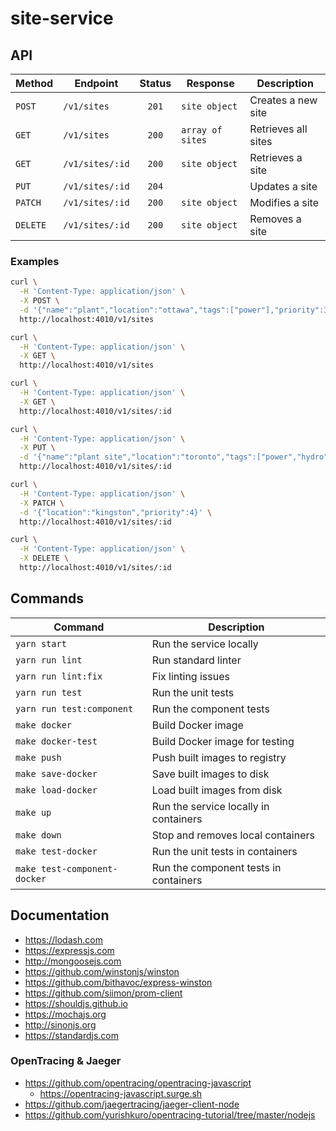 # site-service

## API

| Method   | Endpoint        | Status | Response         | Description         |
|----------|-----------------|:------:|------------------|---------------------|
| `POST`   | `/v1/sites`     | `201`  | `site object`    | Creates a new site  |
| `GET`    | `/v1/sites`     | `200`  | `array of sites` | Retrieves all sites |
| `GET`    | `/v1/sites/:id` | `200`  | `site object`    | Retrieves a site    |
| `PUT`    | `/v1/sites/:id` | `204`  |                  | Updates a site      |
| `PATCH`  | `/v1/sites/:id` | `200`  | `site object`    | Modifies a site     |
| `DELETE` | `/v1/sites/:id` | `200`  | `site object`    | Removes a site      |

### Examples

```bash
curl \
  -H 'Content-Type: application/json' \
  -X POST \
  -d '{"name":"plant","location":"ottawa","tags":["power"],"priority":3}' \
  http://localhost:4010/v1/sites

curl \
  -H 'Content-Type: application/json' \
  -X GET \
  http://localhost:4010/v1/sites

curl \
  -H 'Content-Type: application/json' \
  -X GET \
  http://localhost:4010/v1/sites/:id

curl \
  -H 'Content-Type: application/json' \
  -X PUT \
  -d '{"name":"plant site","location":"toronto","tags":["power","hydro"],"priority":2}' \
  http://localhost:4010/v1/sites/:id

curl \
  -H 'Content-Type: application/json' \
  -X PATCH \
  -d '{"location":"kingston","priority":4}' \
  http://localhost:4010/v1/sites/:id

curl \
  -H 'Content-Type: application/json' \
  -X DELETE \
  http://localhost:4010/v1/sites/:id
```

## Commands

| Command                      | Description                             |
|------------------------------|-----------------------------------------|
| `yarn start`                 | Run the service locally                 |
| `yarn run lint`              | Run standard linter                     |
| `yarn run lint:fix`          | Fix linting issues                      |
| `yarn run test`              | Run the unit tests                      |
| `yarn run test:component`    | Run the component tests                 |
| `make docker`                | Build Docker image                      |
| `make docker-test`           | Build Docker image for testing          |
| `make push`                  | Push built images to registry           |
| `make save-docker`           | Save built images to disk               |
| `make load-docker`           | Load built images from disk             |
| `make up`                    | Run the service locally in containers   |
| `make down`                  | Stop and removes local containers       |
| `make test-docker`           | Run the unit tests in containers        |
| `make test-component-docker` | Run the component tests in containers   |

## Documentation

  - https://lodash.com
  - https://expressjs.com
  - http://mongoosejs.com
  - https://github.com/winstonjs/winston
  - https://github.com/bithavoc/express-winston
  - https://github.com/siimon/prom-client
  - https://shouldjs.github.io
  - https://mochajs.org
  - http://sinonjs.org
  - https://standardjs.com

### OpenTracing & Jaeger

  - https://github.com/opentracing/opentracing-javascript
    - https://opentracing-javascript.surge.sh
  - https://github.com/jaegertracing/jaeger-client-node
  - https://github.com/yurishkuro/opentracing-tutorial/tree/master/nodejs
